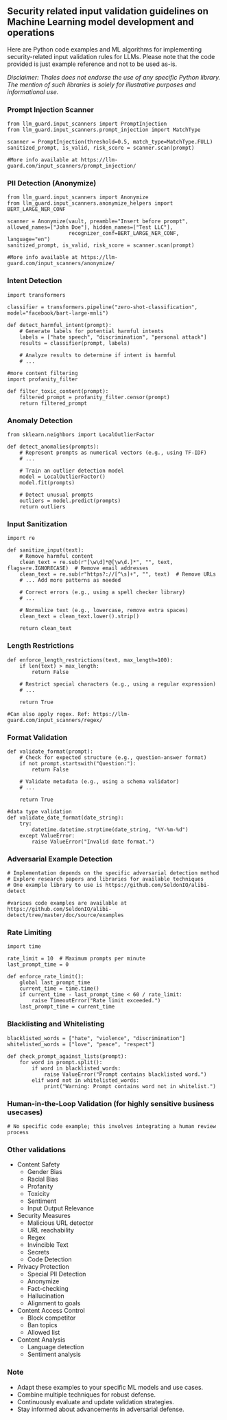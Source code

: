 ## Security related input validation guidelines on Machine Learning model development and operations

Here are Python code examples and ML algorithms for implementing security-related input validation rules for LLMs. Please note that the code provided is just example reference and not to be used as-is.

*Disclaimer: Thales does not endorse the use of any specific Python library. The mention of such libraries is solely for illustrative purposes and informational use.*

### Prompt Injection Scanner
```
from llm_guard.input_scanners import PromptInjection
from llm_guard.input_scanners.prompt_injection import MatchType
 
scanner = PromptInjection(threshold=0.5, match_type=MatchType.FULL)
sanitized_prompt, is_valid, risk_score = scanner.scan(prompt)
 
#More info available at https://llm-guard.com/input_scanners/prompt_injection/
```

### PII Detection (Anonymize)
```
from llm_guard.input_scanners import Anonymize
from llm_guard.input_scanners.anonymize_helpers import BERT_LARGE_NER_CONF
 
scanner = Anonymize(vault, preamble="Insert before prompt", allowed_names=["John Doe"], hidden_names=["Test LLC"],
                    recognizer_conf=BERT_LARGE_NER_CONF, language="en")
sanitized_prompt, is_valid, risk_score = scanner.scan(prompt)
 
#More info available at https://llm-guard.com/input_scanners/anonymize/
```

### Intent Detection
```
import transformers
 
classifier = transformers.pipeline("zero-shot-classification", model="facebook/bart-large-mnli")
 
def detect_harmful_intent(prompt):
    # Generate labels for potential harmful intents
    labels = ["hate speech", "discrimination", "personal attack"]
    results = classifier(prompt, labels)
 
    # Analyze results to determine if intent is harmful
    # ...
 
#more content filtering
import profanity_filter
 
def filter_toxic_content(prompt):
    filtered_prompt = profanity_filter.censor(prompt)
    return filtered_prompt
```

### Anomaly Detection
```
from sklearn.neighbors import LocalOutlierFactor
 
def detect_anomalies(prompts):
    # Represent prompts as numerical vectors (e.g., using TF-IDF)
    # ...
 
    # Train an outlier detection model
    model = LocalOutlierFactor()
    model.fit(prompts)
 
    # Detect unusual prompts
    outliers = model.predict(prompts)
    return outliers
```

### Input Sanitization
```
import re
 
def sanitize_input(text):
    # Remove harmful content
    clean_text = re.sub(r"[\w\d]*@[\w\d.]*", "", text, flags=re.IGNORECASE)  # Remove email addresses
    clean_text = re.sub(r"https?://[^\s]+", "", text)  # Remove URLs
    # ... Add more patterns as needed
 
    # Correct errors (e.g., using a spell checker library)
    # ...
 
    # Normalize text (e.g., lowercase, remove extra spaces)
    clean_text = clean_text.lower().strip()
 
    return clean_text
```

### Length Restrictions
```
def enforce_length_restrictions(text, max_length=100):
    if len(text) > max_length:
        return False
 
    # Restrict special characters (e.g., using a regular expression)
    # ...
 
    return True
 
#Can also apply regex. Ref: https://llm-guard.com/input_scanners/regex/
```

### Format Validation
```
def validate_format(prompt):
    # Check for expected structure (e.g., question-answer format)
    if not prompt.startswith("Question:"):
        return False
 
    # Validate metadata (e.g., using a schema validator)
    # ...
 
    return True
 
#data type validation
def validate_date_format(date_string):
    try:
        datetime.datetime.strptime(date_string, "%Y-%m-%d")
    except ValueError:
        raise ValueError("Invalid date format.")
```

### Adversarial Example Detection
```
# Implementation depends on the specific adversarial detection method
# Explore research papers and libraries for available techniques
# One example library to use is https://github.com/SeldonIO/alibi-detect
 
#various code examples are available at https://github.com/SeldonIO/alibi-detect/tree/master/doc/source/examples
```

### Rate Limiting
```
import time
 
rate_limit = 10  # Maximum prompts per minute
last_prompt_time = 0
 
def enforce_rate_limit():
    global last_prompt_time
    current_time = time.time()
    if current_time - last_prompt_time < 60 / rate_limit:
        raise TimeoutError("Rate limit exceeded.")
    last_prompt_time = current_time
```

### Blacklisting and Whitelisting
```
blacklisted_words = ["hate", "violence", "discrimination"]
whitelisted_words = ["love", "peace", "respect"]
 
def check_prompt_against_lists(prompt):
    for word in prompt.split():
        if word in blacklisted_words:
            raise ValueError("Prompt contains blacklisted word.")
        elif word not in whitelisted_words:
            print("Warning: Prompt contains word not in whitelist.")
```

### Human-in-the-Loop Validation (for highly sensitive business usecases)
```
# No specific code example; this involves integrating a human review process
```

### Other validations
- Content Safety
    - Gender Bias
    - Racial Bias
    - Profanity
    - Toxicity
    - Sentiment
    - Input Output Relevance
- Security Measures
    - Malicious URL detector
    - URL reachability
    - Regex
    - Invincible Text
    - Secrets
    - Code Detection
- Privacy Protection
    - Special PII Detection
    - Anonymize
    - Fact-checking
    - Hallucination
    - Alignment to goals
- Content Access Control
    - Block competitor
    - Ban topics
    - Allowed list
- Content Analysis
    - Language detection
    - Sentiment analysis

### Note
* Adapt these examples to your specific ML models and use cases.
* Combine multiple techniques for robust defense.
* Continuously evaluate and update validation strategies.
* Stay informed about advancements in adversarial defense.
